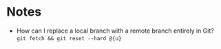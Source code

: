 # Notes

- How can I replace a local branch with a remote branch entirely in Git? `git fetch && git reset --hard @{u}`
